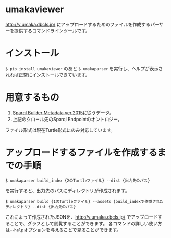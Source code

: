 # umakaviewer
http://v.umaka.dbcls.jp/ にアップロードするためのファイルを作成するパーサーを提供するコマンドラインツールです。

# インストール
`$ pip install umakaviewer`
のあと
`$ umakaparser`
を実行し、ヘルプが表示されれば正常にインストールできています。

# 用意するもの
1. [Sparql Builder Metadata ver.2015](http://www.sparqlbuilder.org/doc/sbm_2015sep/)に従うデータ。
2. 上記のクロール先のSparql Endpointのオントロジー。

ファイル形式は現在Turtle形式にのみ対応しています。

# アップロードするファイルを作成するまでの手順

`$ umakaparser build_index {2のTurtleファイル} --dist {出力先のパス}`

を実行すると、出力先のパスにディレクトリが作成されます。

`$ umakaparser build {1のTurtleファイル} --assets {build_indexで作成されたディレクトリ} --dist {出力先のパス}`

これによって作成されたJSONを、http://v.umaka.dbcls.jp/ でアップロードすることで、グラフとして閲覧することができます。
各コマンドの詳しい使い方は`--help`オプションを与えることで見ることができます。
